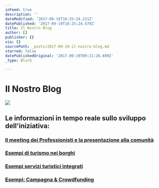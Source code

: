 ```yaml
---
inFeed: true
description: ''
dateModified: '2017-09-19T10:25:24.231Z'
datePublished: '2017-09-19T10:25:24.570Z'
title: Il Nostro Blog
author: []
publisher: {}
via: {}
sourcePath: _posts/2017-09-19-il-nostro-blog.md
starred: false
datePublishedOriginal: '2017-09-19T09:21:26.699Z'
_type: Blurb

---
```

# Il Nostro Blog
![](https://the-grid-user-content.s3-us-west-2.amazonaws.com/ec211a49-7274-4944-8766-011c7768b8de.gif)

## Le informazioni in tempo reale sullo sviluppo dell'iniziativa:

### [Il meeting dei Professionisti e la presentazione alla comunità][0]

### [Esempi di turismo nei borghi][1]

### [Esempi servizi turistici integrati][2]

### [Esempi: Campagna & Crowdfunding][3]

[0]: http://lago.property/meeting-progettolago
[1]: http://lago.property/esempi-turismo-nei-borghi
[2]: http://lago.property/esempi-servizi-turistici-integrati
[3]: http://lago.property/esempi-campagna-e-crowdfunding